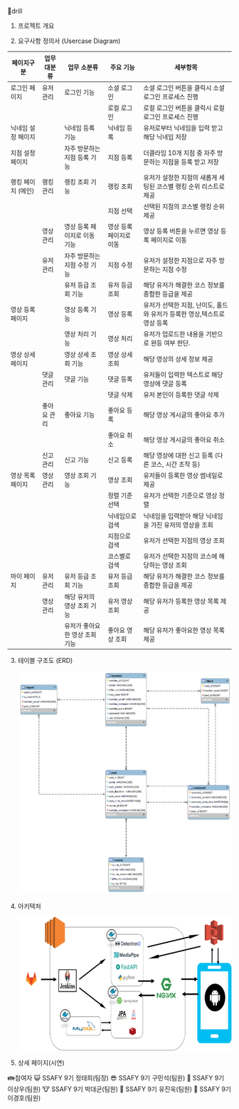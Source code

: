 🍪drill 

1. 프로젝트 개요

2. 요구사항 정의서 (Usercase Diagram)

| 페이지구분       | 업무 대분류 | 업무 소분류            | 주요 기능         | 세부항목                                       |
| ----------- | ------ | ----------------- | ------------- | ------------------------------------------ |
| 로그인 페이지     | 유저 관리  | 로그인 기능            | 소셜 로그인        | 소셜 로그인 버튼을 클릭시 소셜 로그인 프로세스 진행              |
|             |        |                   | 로컬 로그인        | 로컬 로그인 버튼을 클릭시 로컬 로그인 프로세스 진행              |
| 닉네임 설정 페이지  |        | 닉네임 등록 기능         | 닉네임 등록        | 유저로부터 닉네임을 입력 받고 해당 닉네임 저장                 |
| 지점 설정 페이지   |        | 자주 방문하는 지점 등록 기능  | 지점 등록         | 더클라임 10개 지점 중 자주 방문하는 지점을 등록 받고 저장         |
| 랭킹 페이지 (메인) | 랭킹 관리  | 랭킹 조회 기능          | 랭킹 조회         | 유저가 설정한 지점의 새롭게 세팅된 코스별 랭킹 순위 리스트로 제공      |
|             |        |                   | 지점 선택         | 선택된 지점의 코스별 랭킹 순위 제공                       |
|             | 영상 관리  | 영상 등록 페이지로 이동 기능  | 영상 등록 페이지로 이동 | 영상 등록 버튼을 누르면 영상 등록 페이지로 이동                |
|             | 유저 관리  | 자주 방문하는 지점 수정 기능  | 지점 수정         | 유저가 설정한 지점으로 자주 방문하는 지점 수정                 |
|             |        | 유저 등급 조회 기능       | 유저 등급 조회      | 해당 유저가 해결한 코스 정보를 종합한 등급을 제공               |
| 영상 등록 페이지   |        | 영상 등록 기능          | 영상 등록         | 유저가 선택한 지점, 난이도, 홀드와 유저가 등록한 영상,텍스트로 영상 등록 |
|             |        | 영상 처리 기능          | 영상 처리         | 유저가 업로드한 내용을 기반으로 완등 여부 판단.                |
| 영상 상세 페이지   |        | 영상 상세 조회 기능       | 영상 상세 조회      | 해당 영상의 상세 정보 제공                            |
|             | 댓글 관리  | 댓글 기능             | 댓글 등록         | 유저들이 입력한 텍스트로 해당 영상에 댓글 등록                 |
|             |        |                   | 댓글 삭제         | 유저 본인이 등록한 댓글 삭제                           |
|             | 좋아요 관리 | 좋아요 기능            | 좋아요 등록        | 해당 영상 게시글의 좋아요 추가                          |
|             |        |                   | 좋아요 취소        | 해당 영상 게시글의 좋아요 취소                          |
|             | 신고 관리  | 신고 기능             | 신고 등록         | 해당 영상에 대한 신고 등록 (다른 코스, 시간 조작 등)           |
| 영상 목록 페이지   | 영상 관리  | 영상 조회 기능          | 영상 조회         | 유저들이 등록한 영상 썸네일로 제공                        |
|             |        |                   | 정렬 기준 선택      | 유저가 선택한 기준으로 영상 정렬                         |
|             |        |                   | 닉네임으로 검색      | 닉네임을 입력받아 해당 닉네임을 가진 유저의 영상을 조회            |
|             |        |                   | 지점으로 검색       | 유저가 선택한 지점의 영상 조회                          |
|             |        |                   | 코스별로 검색       | 유저가 선택한 지점의 코스에 해당하는 영상 조회                 |
| 마이 페이지      | 유저 관리  | 유저 등급 조회 기능       | 유저 등급 조회      | 해당 유저가 해결한 코스 정보를 종합한 등급을 제공               |
|             | 영상 관리  | 해당 유저의 영상 조회 기능   | 유저 영상 조회      | 해당 유저가 등록한 영상 목록 제공                        |
|             |        | 유저가 좋아요한 영상 조회 기능 | 좋아요 영상 조회     | 해당 유저가 좋아요한 영상 목록 제공                       |

3. 테이블 구조도 (ERD)
   
   <img src="exec/img/erd__1_.png " width="500" height="500">

4. 아키텍처
   
   <img src="exec/img/architecture.png" width="500" height="300">

5. 상세 페이지(시연)

👪참여자
😺 SSAFY 9기 정태희(팀장)
😎 SSAFY 9기 구민석(팀원)
🐻 SSAFY 9기 이상우(팀원)
🐮 SSAFY 9기 박대균(팀원)
🤖 SSAFY 9기 유진욱(팀원)
🐼 SSAFY 9기 이경호(팀원)
